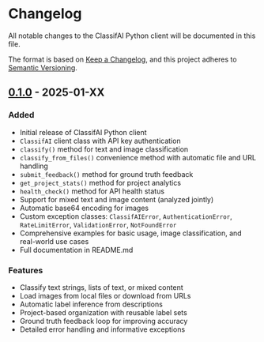 # Changelog

All notable changes to the ClassifAI Python client will be documented in this file.

The format is based on [Keep a Changelog](https://keepachangelog.com/en/1.0.0/),
and this project adheres to [Semantic Versioning](https://semver.org/spec/v2.0.0.html).

## [0.1.0] - 2025-01-XX

### Added
- Initial release of ClassifAI Python client
- `ClassifAI` client class with API key authentication
- `classify()` method for text and image classification
- `classify_from_files()` convenience method with automatic file and URL handling
- `submit_feedback()` method for ground truth feedback
- `get_project_stats()` method for project analytics
- `health_check()` method for API health status
- Support for mixed text and image content (analyzed jointly)
- Automatic base64 encoding for images
- Custom exception classes: `ClassifAIError`, `AuthenticationError`, `RateLimitError`, `ValidationError`, `NotFoundError`
- Comprehensive examples for basic usage, image classification, and real-world use cases
- Full documentation in README.md

### Features
- Classify text strings, lists of text, or mixed content
- Load images from local files or download from URLs
- Automatic label inference from descriptions
- Project-based organization with reusable label sets
- Ground truth feedback loop for improving accuracy
- Detailed error handling and informative exceptions

[0.1.0]: https://github.com/yourusername/classifai-python/releases/tag/v0.1.0
